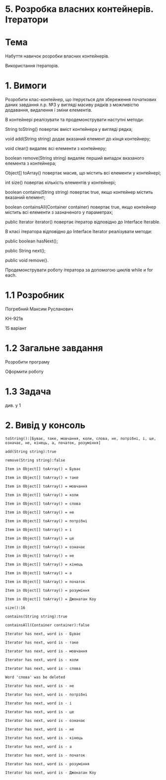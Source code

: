 # 5. Розробка власних контейнерів. Ітератори

# Тема

Набуття навичок розробки власних контейнерів.

Використання ітераторів.

# 1. Вимоги

Розробити клас-контейнер, що ітерується для збереження початкових даних завдання л.р. №3 у вигляді масиву рядків з можливістю додавання, видалення і зміни елементів.

В контейнері реалізувати та продемонструвати наступні методи:

String toString() повертає вміст контейнера у вигляді рядка;

void add(String string) додає вказаний елемент до кінця контейнеру;

void clear() видаляє всі елементи з контейнеру;

boolean remove(String string) видаляє перший випадок вказаного елемента з контейнера;

Object[] toArray() повертає масив, що містить всі елементи у контейнері;

int size() повертає кількість елементів у контейнері;

boolean contains(String string) повертає true, якщо контейнер містить вказаний елемент;

boolean containsAll(Container container) повертає true, якщо контейнер містить всі елементи з зазначеного у параметрах;

public Iterator iterator() повертає ітератор відповідно до Interface Iterable.

В класі ітератора відповідно до Interface Iterator реалізувати методи:

public boolean hasNext();

public String next();

public void remove().

Продемонструвати роботу ітератора за допомогою циклів while и for each.

# 1.1 Розробник

Погребний Максим Русланович

КН-921в

15 варіант

# 1.2 Загальне завдання

Розробити програму

Оформити роботу

# 1.3 Задача

див. у 1

# 2. Вивід у консоль

```
toString():[Буває, таке, мовчання, коли, слова, не, потрібні, і, це, означає, не, кінець, а, початок, розуміння] 
 
add(String string):true

remove(String string):false

Item in Object[] toArray() = Буває

Item in Object[] toArray() = таке

Item in Object[] toArray() = мовчання

Item in Object[] toArray() = коли

Item in Object[] toArray() = слова

Item in Object[] toArray() = не

Item in Object[] toArray() = потрібні

Item in Object[] toArray() = і

Item in Object[] toArray() = це

Item in Object[] toArray() = означає

Item in Object[] toArray() = не

Item in Object[] toArray() = кінець

Item in Object[] toArray() = а

Item in Object[] toArray() = початок

Item in Object[] toArray() = розуміння

Item in Object[] toArray() = Джонатан Коу

size():16

contains(String string):true

containsAll(Container container):false

Iterator has next, word is - Буває

Iterator has next, word is - таке

Iterator has next, word is - мовчання

Iterator has next, word is - коли

Iterator has next, word is - слова

Word 'слова' was be deleted

Iterator has next, word is - не

Iterator has next, word is - потрібні

Iterator has next, word is - і

Iterator has next, word is - це

Iterator has next, word is - означає

Iterator has next, word is - не

Iterator has next, word is - кінець

Iterator has next, word is - а

Iterator has next, word is - початок

Iterator has next, word is - розуміння

Iterator has next, word is - Джонатан Коу
```
 

